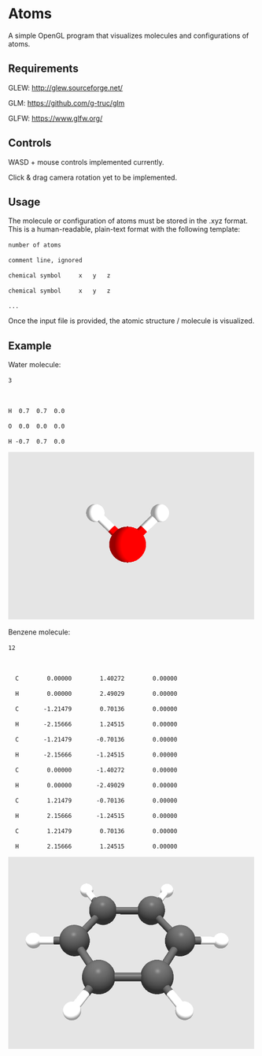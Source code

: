 # Atoms
A simple OpenGL program that visualizes molecules and configurations of atoms.

## Requirements
GLEW: http://glew.sourceforge.net/

GLM: https://github.com/g-truc/glm

GLFW: https://www.glfw.org/

## Controls
WASD + mouse controls implemented currently.

Click & drag camera rotation yet to be implemented.

## Usage
The molecule or configuration of atoms must be stored in the .xyz format. This is a human-readable, plain-text format with the following template:

`number of atoms`

`comment line, ignored`

`chemical symbol     x   y   z`

`chemical symbol     x   y   z`

`...`

Once the input file is provided, the atomic structure / molecule is visualized.

## Example
Water molecule:

`3`

`  `

`H  0.7  0.7  0.0`

`O  0.0  0.0  0.0`

`H -0.7  0.7  0.0`


<img src="Docs/H2O.png" width="500" height="340">




Benzene molecule:

`12`

`  `

`  C        0.00000        1.40272        0.00000`

`  H        0.00000        2.49029        0.00000`

`  C       -1.21479        0.70136        0.00000`

`  H       -2.15666        1.24515        0.00000`

`  C       -1.21479       -0.70136        0.00000`

`  H       -2.15666       -1.24515        0.00000`

`  C        0.00000       -1.40272        0.00000`

`  H        0.00000       -2.49029        0.00000`

`  C        1.21479       -0.70136        0.00000`

`  H        2.15666       -1.24515        0.00000`

`  C        1.21479        0.70136        0.00000`

`  H        2.15666        1.24515        0.00000`



<img src="Docs/benzene.png" width="500" height="390">

